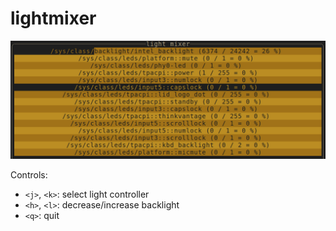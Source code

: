 # lightmixer

<img src="./assets/demo.png">

Controls:

* `<j>`, `<k>`: select light controller
* `<h>`, `<l>`: decrease/increase backlight
* `<q>`: quit
